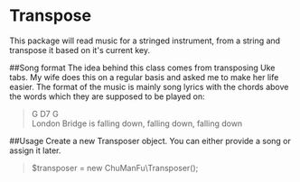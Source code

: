 # Transpose
This package will read music for a stringed instrument, from a string and transpose it based on it's current key.

##Song format
The idea behind this class comes from transposing Uke tabs. My wife does this on a regular basis and asked me to make her life easier. The format of the music is mainly song lyrics with the chords above the words which they are supposed to be played on:

> G                              D7            G<br>
> London Bridge is falling down, falling down, falling down




##Usage
Create a new Transposer object. You can either provide a song or assign it later.
> $transposer = new ChuManFu\Transposer();







